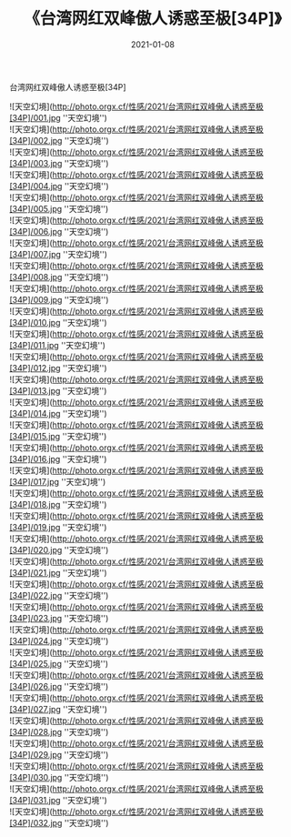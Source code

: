 ﻿---
layout: post
title: 《台湾网红双峰傲人诱惑至极[34P]》
date: 2021-01-08
img: http://photo.orgx.cf/性感/2021/台湾网红双峰傲人诱惑至极[34P]/000.jpg
tags: [美女,性感,泳衣]
---

台湾网红双峰傲人诱惑至极[34P]



![天空幻境](http://photo.orgx.cf/性感/2021/台湾网红双峰傲人诱惑至极[34P]/001.jpg ''天空幻境'')<br>
![天空幻境](http://photo.orgx.cf/性感/2021/台湾网红双峰傲人诱惑至极[34P]/002.jpg ''天空幻境'')<br>
![天空幻境](http://photo.orgx.cf/性感/2021/台湾网红双峰傲人诱惑至极[34P]/003.jpg ''天空幻境'')<br>
![天空幻境](http://photo.orgx.cf/性感/2021/台湾网红双峰傲人诱惑至极[34P]/004.jpg ''天空幻境'')<br>
![天空幻境](http://photo.orgx.cf/性感/2021/台湾网红双峰傲人诱惑至极[34P]/005.jpg ''天空幻境'')<br>
![天空幻境](http://photo.orgx.cf/性感/2021/台湾网红双峰傲人诱惑至极[34P]/006.jpg ''天空幻境'')<br>
![天空幻境](http://photo.orgx.cf/性感/2021/台湾网红双峰傲人诱惑至极[34P]/007.jpg ''天空幻境'')<br>
![天空幻境](http://photo.orgx.cf/性感/2021/台湾网红双峰傲人诱惑至极[34P]/008.jpg ''天空幻境'')<br>
![天空幻境](http://photo.orgx.cf/性感/2021/台湾网红双峰傲人诱惑至极[34P]/009.jpg ''天空幻境'')<br>
![天空幻境](http://photo.orgx.cf/性感/2021/台湾网红双峰傲人诱惑至极[34P]/010.jpg ''天空幻境'')<br>
![天空幻境](http://photo.orgx.cf/性感/2021/台湾网红双峰傲人诱惑至极[34P]/011.jpg ''天空幻境'')<br>
![天空幻境](http://photo.orgx.cf/性感/2021/台湾网红双峰傲人诱惑至极[34P]/012.jpg ''天空幻境'')<br>
![天空幻境](http://photo.orgx.cf/性感/2021/台湾网红双峰傲人诱惑至极[34P]/013.jpg ''天空幻境'')<br>
![天空幻境](http://photo.orgx.cf/性感/2021/台湾网红双峰傲人诱惑至极[34P]/014.jpg ''天空幻境'')<br>
![天空幻境](http://photo.orgx.cf/性感/2021/台湾网红双峰傲人诱惑至极[34P]/015.jpg ''天空幻境'')<br>
![天空幻境](http://photo.orgx.cf/性感/2021/台湾网红双峰傲人诱惑至极[34P]/016.jpg ''天空幻境'')<br>
![天空幻境](http://photo.orgx.cf/性感/2021/台湾网红双峰傲人诱惑至极[34P]/017.jpg ''天空幻境'')<br>
![天空幻境](http://photo.orgx.cf/性感/2021/台湾网红双峰傲人诱惑至极[34P]/018.jpg ''天空幻境'')<br>
![天空幻境](http://photo.orgx.cf/性感/2021/台湾网红双峰傲人诱惑至极[34P]/019.jpg ''天空幻境'')<br>
![天空幻境](http://photo.orgx.cf/性感/2021/台湾网红双峰傲人诱惑至极[34P]/020.jpg ''天空幻境'')<br>
![天空幻境](http://photo.orgx.cf/性感/2021/台湾网红双峰傲人诱惑至极[34P]/021.jpg ''天空幻境'')<br>
![天空幻境](http://photo.orgx.cf/性感/2021/台湾网红双峰傲人诱惑至极[34P]/022.jpg ''天空幻境'')<br>
![天空幻境](http://photo.orgx.cf/性感/2021/台湾网红双峰傲人诱惑至极[34P]/023.jpg ''天空幻境'')<br>
![天空幻境](http://photo.orgx.cf/性感/2021/台湾网红双峰傲人诱惑至极[34P]/024.jpg ''天空幻境'')<br>
![天空幻境](http://photo.orgx.cf/性感/2021/台湾网红双峰傲人诱惑至极[34P]/025.jpg ''天空幻境'')<br>
![天空幻境](http://photo.orgx.cf/性感/2021/台湾网红双峰傲人诱惑至极[34P]/026.jpg ''天空幻境'')<br>
![天空幻境](http://photo.orgx.cf/性感/2021/台湾网红双峰傲人诱惑至极[34P]/027.jpg ''天空幻境'')<br>
![天空幻境](http://photo.orgx.cf/性感/2021/台湾网红双峰傲人诱惑至极[34P]/028.jpg ''天空幻境'')<br>
![天空幻境](http://photo.orgx.cf/性感/2021/台湾网红双峰傲人诱惑至极[34P]/029.jpg ''天空幻境'')<br>
![天空幻境](http://photo.orgx.cf/性感/2021/台湾网红双峰傲人诱惑至极[34P]/030.jpg ''天空幻境'')<br>
![天空幻境](http://photo.orgx.cf/性感/2021/台湾网红双峰傲人诱惑至极[34P]/031.jpg ''天空幻境'')<br>
![天空幻境](http://photo.orgx.cf/性感/2021/台湾网红双峰傲人诱惑至极[34P]/032.jpg ''天空幻境'')<br>